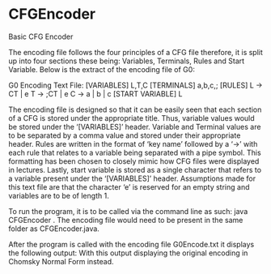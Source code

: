 # CFGEncoder
Basic CFG Encoder

The encoding file follows the four principles of a CFG file therefore, it is split up into four sections these being: Variables, Terminals, Rules and Start Variable. Below is the extract of the encoding file of G0: 
 
G0 Encoding Text File: 
[VARIABLES] L,T,C [TERMINALS] a,b,c,; [RULES] L -> CT | e T -> ;CT |  e C -> a | b | c [START VARIABLE] L 
 
The encoding file is designed so that it can be easily seen that each section of a CFG is stored under the appropriate title. Thus, variable values would be stored under the ‘[VARIABLES]’ header. Variable and Terminal values are to be separated by a comma value and stored under their appropriate header. Rules are written in the format of ‘key name’ followed by a ‘->’ with each rule that relates to a variable being separated with a pipe symbol. This formatting has been chosen to closely mimic how CFG files were displayed in lectures. Lastly, start variable is stored as a single character that refers to a variable present under the ‘[VARIABLES]’ header. 
Assumptions made for this text file are that the character ‘e’ is reserved for an empty string and variables are to be of length 1. 
 
  
To run the program, it is to be called via the command line as such:  java CFGEncoder <encoding file>. The encoding file would need to be present in the same folder as CFGEncoder.java. 
 
After the program is called with the encoding file G0Encode.txt it displays the following output: With this output displaying the original encoding in Chomsky Normal Form instead. 
